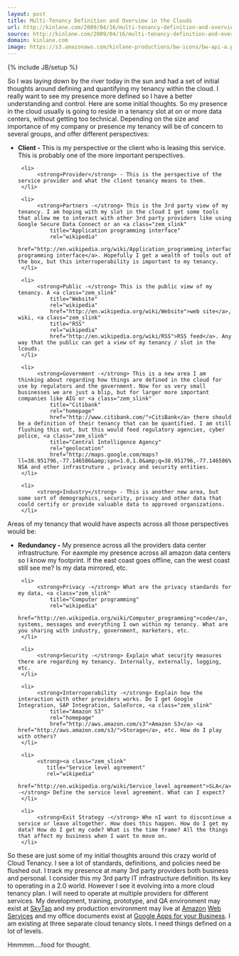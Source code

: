 ```yaml
---
layout: post
title: Multi-Tenancy Definition and Overview in the Clouds
url: http://kinlane.com/2009/04/16/multi-tenancy-definition-and-overview-in-the-clouds/
source: http://kinlane.com/2009/04/16/multi-tenancy-definition-and-overview-in-the-clouds/
domain: kinlane.com
image: https://s3.amazonaws.com/kinlane-productions/bw-icons/bw-api-a.png
---
```

{% include JB/setup %}<p>
     So I was laying down by the river today in the sun and had a set of initial thoughts around defining and quantifying my tenancy within the cloud. I really want to see my presence more defined so I have a better understanding and control. Here are some initial thoughts. So my presence in the cloud usually is going to reside in a tenancy slot at on or more data centers, without getting too technical. Depending on the size and importance of my company or presence my tenancy will be of concern to several groups, and offer different perspectives:
</p>

<ul class="mainlist">
     <li>
          <strong>Client -</strong> This is my perspective or the client who is leasing this service. This is probably one of the more important perspectives.
     </li>

     <li>
          <strong>Provider</strong> - This is the perspective of the service provider and what the client tenancy means to them.
     </li>

     <li>
          <strong>Partners -</strong> This is the 3rd party view of my tenancy. I am hoping with my slot in the cloud I get some tools that allow me to interact with other 3rd party providers like using Google Secure Data Connect or an <a class="zem_slink"
              title="Application programming interface"
              rel="wikipedia"
              href="http://en.wikipedia.org/wiki/Application_programming_interface">application programming interface</a>. Hopefully I get a wealth of tools out of the box, but this interroperability is important to my tenancy.
     </li>

     <li>
          <strong>Public -</strong> This is the public view of my tenancy. A <a class="zem_slink"
              title="Website"
              rel="wikipedia"
              href="http://en.wikipedia.org/wiki/Website">web site</a>, wiki, <a class="zem_slink"
              title="RSS"
              rel="wikipedia"
              href="http://en.wikipedia.org/wiki/RSS">RSS feed</a>. Any way that the public can get a view of my tenancy / slot in the lcouds.
     </li>

     <li>
          <strong>Government -</strong> This is a new area I am thinking about regarding how things are defined in the cloud for use by regulators and the government. Now for us very small businesses we are just a blip, but for larger more important companies like AIG or <a class="zem_slink"
              title="Citibank"
              rel="homepage"
              href="http://www.citibank.com/">CitiBank</a> there should be a definition of their tenancy that can be quantified. I am still flushing this out, but this would feed regulatory agencies, cyber police, <a class="zem_slink"
              title="Central Intelligence Agency"
              rel="geolocation"
              href="http://maps.google.com/maps?ll=38.951796,-77.146586&amp;spn=1.0,1.0&amp;q=38.951796,-77.146586%20%28Central%20Intelligence%20Agency%29&amp;t=h">CIA</a>, NSA and other infrastruture , privacy and security entities.
     </li>

     <li>
          <strong>Industry</strong> - This is another new area, but some sort of demographics, security, privacy and other data that could certify or provide valuable data to approved organizations.
     </li>
</ul>

<p>
     Areas of my tenancy that would have aspects across all those perspectives would be:
</p>

<ul class="mainlist">
     <li>
          <strong>Redundancy -</strong> My presence across all the providers data center infrastructure. For eaxmple my presence across all amazon data centers so I know my footprint. If the east coast goes offline, can the west coast still see me? Is my data mirrored, etc.
     </li>

     <li>
          <strong>Privacy -</strong> What are the privacy standards for my data, <a class="zem_slink"
              title="Computer programming"
              rel="wikipedia"
              href="http://en.wikipedia.org/wiki/Computer_programming">code</a>, systems, messages and everything I own within my tenancy. What are you sharing with industry, government, marketers, etc.
     </li>

     <li>
          <strong>Security -</strong> Explain what security measures there are regarding my tenancy. Internally, externally, logging, etc.
     </li>

     <li>
          <strong>Interroperability -</strong> Explain how the interaction with other providers works. Do I get Google Integration, SAP Integration, SaleForce, <a class="zem_slink"
              title="Amazon S3"
              rel="homepage"
              href="http://aws.amazon.com/s3">Amazon S3</a> <a href="http://aws.amazon.com/s3/">Storage</a>, etc. How do I play with others?
     </li>

     <li>
          <strong><a class="zem_slink"
             title="Service level agreement"
             rel="wikipedia"
             href="http://en.wikipedia.org/wiki/Service_level_agreement">SLA</a> -</strong> Define the service level agreement. What can I expect?
     </li>

     <li>
          <strong>Exit Strategy -</strong> Whe nI want to discontinue a service or leave altogether. How does this happen. How do I get my data? How do I get my code? What is the time frame? All the things that affect my business when I want to move on.
     </li>
</ul>

<p>
     So these are just some of my initial thoughts around this crazy world of Cloud Tenancy. I see a lot of standards, definitions, and policies need be flushed out. I track my presence at many 3rd party providers both business and personal. I consider this my 3rd party IT infrastructure definition. Its key to operating in a 2.0 world. However I see it evolving into a more cloud tenancy plan. I will need to operate at multiple providers for different services. My development, training, prototype, and QA environment may exist at <a href="http://www.skytap.com"
        target="_blank">SkyTap</a> and my production environment may live at <a class="zem_slink"
        title="Amazon"
        rel="homepage"
        href="http://amazon.com/">Amazon</a> <a href="http://aws.amazon.com/">Web Services</a> and my office documents exist at <a href="http://www.google.com/apps/intl/en/business/index.html">Google Apps for your Business</a>. I am existing at three separate cloud tenancy slots. I need things defined on a lot of levels.
</p>

<form>
     <p>
          <input id="gwProxy"
             type="hidden" />
     </p>
</form>
<!--Session data-->

<form>
     <p>
          <input id="jsProxy"
             onclick="jsCall();"
             type="hidden" /> <input id="gwProxy"
             type="hidden" />
     </p>
</form>
<!--Session data-->

<form>
     <p>
          <input id="jsProxy"
             onclick="jsCall();"
             type="hidden" /> <input id="gwProxy"
             type="hidden" />
     </p>
</form>
<!--Session data-->

<form>
     <p>
          <input id="jsProxy"
             onclick="jsCall();"
             type="hidden" /> <input id="gwProxy"
             type="hidden" />
     </p>
</form>

<p>
     Hmmmm....food for thought.
</p>

<form>
     <p>
          <input id="gwProxy"
             type="hidden" />
     </p>
</form>
<!--Session data-->

<form>
     <p>
          <input id="jsProxy"
             onclick="jsCall();"
             type="hidden" />
     </p>
</form>

<form>
     <p>
          <input id="gwProxy"
             type="hidden" /><!--Session data--><input id="jsProxy"
             onclick="jsCall();"
             type="hidden" />
     </p>
</form>